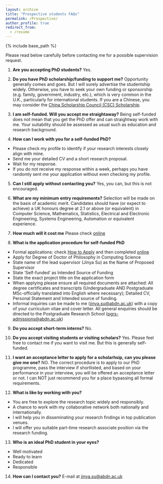 ```yaml
---
layout: archive
title: "Prospective students FAQs"
permalink: /Prospective/
author_profile: true
redirect_from:
  - /resume
---
```


{% include base_path %}

Please read below carefully before contacting me for a possible supervision request. 


1. **Are you accepting PhD students?**
Yes. 

2. **Do you have PhD scholarship/funding to support me?**
Opportunity generally comes and goes. But I will surely advertise the studentship widely. Otherwise, you have to seek your own funding or sponsorship (e.g. family, government, industry, etc.), which is very common in the U.K., particularly for international students. If you are a Chinese, you may consider the [China Scholarship Council (CSC) Scholarship](https://www.abdn.ac.uk/study/funding/348). 

3. **I am self-funded. Will you accept me straightaway?**
Being self-funded does not mean that you get the PhD offer and can straightway work with me. Your suitability should be assessed as usual such as education and research background.  

4. **How can I work with you for a self-funded PhD?**
 * Please check my profile to identify if your research interests closely align with mine.
 * Send me your detailed CV and a short research proposal.
 * Wait for my response.
 * If you do not receive my response within a week, perhaps you have randomly sent me your application without even checking my profile. 

5. **Can I still apply without contacting you?**
Yes, you can, but this is not encouraged. 

6. **What are my minimum entry requirements?**
Selection will be made on the basis of academic merit. Candidates should have (or expect to achieve) a UK honours degree at 2.1 or above (or equivalent) in Computer Science, Mathematics, Statistics, Electrical and Electronic Engineering, Systems Engineering, Automation or equivalent experience. 

7. **How much will it cost me**
Please check [online](https://www.abdn.ac.uk/study/international/finance.php)

8. **What is the application procedure for self-funded PhD**
  * Formal applications: check [How to Apply](https://www.abdn.ac.uk/study/postgraduate-research/how-to-apply-1639.php) and then completed [online](https://www.abdn.ac.uk/pgap/login.php)
  * Apply for Degree of Doctor of Philosophy in Computing Science
  * State name of the lead supervisor (Jinya Su) as the Name of Proposed Supervisor
  * State ‘Self-funded’ as Intended Source of Funding
  * State the exact project title on the application form
  * When applying please ensure all required documents are attached: All degree certificates and transcripts (Undergraduate AND Postgraduate MSc-officially translated into English where necessary); Detailed CV, Personal Statement and Intended source of funding.
  * Informal inquiries can be made to me (jinya.su@abdn.ac.uk) with a copy of your curriculum vitae and cover letter. All general enquiries should be directed to the Postgraduate Research School (pgrs-admissions@abdn.ac.uk)

9. **Do you accept short-term interns?**
No. 

10. **Do you accept visiting students or visiting scholars?**
Yes. Please feel free to contact me if you want to visit me. But this is generally self-funded. 

11. **I want an acceptance letter to apply for a scholarhsip, can you please give me one?**
NO. The correct procedure is to apply to our PhD programme, pass the interview if shortlisted, and based on your performance in your interview, you will be offered an acceptance letter or not. I can NOT just recommend you for a place bypassing all formal requirements.

12. **What is like by working with you?**
  * You are free to explore the research topic widely and responsibly.
  * A chance to work with my collaborative network both nationally and internationally.
  * I will help you in disseminating your research findings in top publication venues. 
  * I will offer you suitable part-time research associate position via the research funding.


13. **Who is an ideal PhD student in your eyes?**
  * Well motivated 
  * Ready to learn 
  * Dedicated
  * Responsible

14. **How can I contact you?**
E-mail at jinya.su@abdn.ac.uk 


